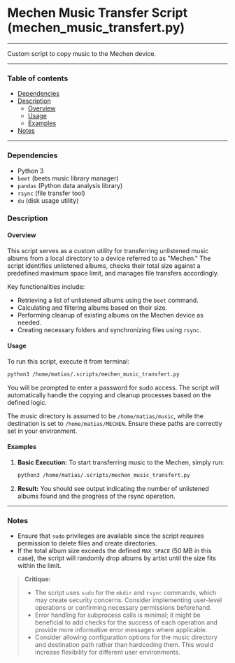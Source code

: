 # Mechen Music Transfer Script (mechen_music_transfert.py)

---

Custom script to copy music to the Mechen device.

---

### Table of contents

- [Dependencies](#dependencies)
- [Description](#description)
    - [Overview](#overview)
    - [Usage](#usage)
    - [Examples](#examples)
- [Notes](#notes)

---

<a name="dependencies" />

### Dependencies

- Python 3
- `beet` (beets music library manager)
- `pandas` (Python data analysis library)
- `rsync` (file transfer tool)
- `du` (disk usage utility)

<a name="description" />

### Description

<a name="overview" />

#### Overview

This script serves as a custom utility for transferring unlistened music albums from a local directory to a device referred to as "Mechen." The script identifies unlistened albums, checks their total size against a predefined maximum space limit, and manages file transfers accordingly.

Key functionalities include:
- Retrieving a list of unlistened albums using the `beet` command.
- Calculating and filtering albums based on their size.
- Performing cleanup of existing albums on the Mechen device as needed.
- Creating necessary folders and synchronizing files using `rsync`.

<a name="usage" />

#### Usage

To run this script, execute it from terminal:

```bash
python3 /home/matias/.scripts/mechen_music_transfert.py
```

You will be prompted to enter a password for sudo access. The script will automatically handle the copying and cleanup processes based on the defined logic.

The music directory is assumed to be `/home/matias/music`, while the destination is set to `/home/matias/MECHEN`. Ensure these paths are correctly set in your environment.

<a name="examples" />

#### Examples

1. **Basic Execution:**
   To start transferring music to the Mechen, simply run:
   ```bash
   python3 /home/matias/.scripts/mechen_music_transfert.py
   ```

2. **Result:**
   You should see output indicating the number of unlistened albums found and the progress of the rsync operation.

---

<a name="notes" />

### Notes

- Ensure that `sudo` privileges are available since the script requires permission to delete files and create directories.
- If the total album size exceeds the defined `MAX_SPACE` (50 MB in this case), the script will randomly drop albums by artist until the size fits within the limit.

> **Critique:** 
> 
> - The script uses `sudo` for the `mkdir` and `rsync` commands, which may create security concerns. Consider implementing user-level operations or confirming necessary permissions beforehand.
> - Error handling for subprocess calls is minimal; it might be beneficial to add checks for the success of each operation and provide more informative error messages where applicable.
> - Consider allowing configuration options for the music directory and destination path rather than hardcoding them. This would increase flexibility for different user environments.